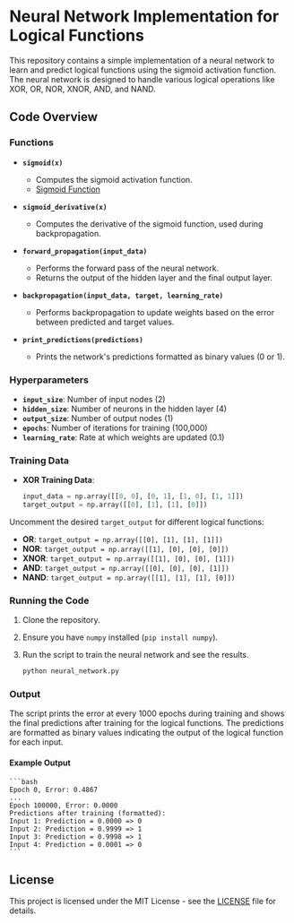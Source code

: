 # Neural Network Implementation for Logical Functions

This repository contains a simple implementation of a neural network to learn and predict logical functions using the sigmoid activation function. The neural network is designed to handle various logical operations like XOR, OR, NOR, XNOR, AND, and NAND.

## Code Overview

### Functions

- **`sigmoid(x)`**

  - Computes the sigmoid activation function.
  - [Sigmoid Function](https://en.wikipedia.org/wiki/Sigmoid_function)

- **`sigmoid_derivative(x)`**

  - Computes the derivative of the sigmoid function, used during backpropagation.

- **`forward_propagation(input_data)`**

  - Performs the forward pass of the neural network.
  - Returns the output of the hidden layer and the final output layer.

- **`backpropagation(input_data, target, learning_rate)`**

  - Performs backpropagation to update weights based on the error between predicted and target values.

- **`print_predictions(predictions)`**
  - Prints the network's predictions formatted as binary values (0 or 1).

### Hyperparameters

- **`input_size`**: Number of input nodes (2)
- **`hidden_size`**: Number of neurons in the hidden layer (4)
- **`output_size`**: Number of output nodes (1)
- **`epochs`**: Number of iterations for training (100,000)
- **`learning_rate`**: Rate at which weights are updated (0.1)

### Training Data

- **XOR Training Data**:
    ```python
    input_data = np.array([[0, 0], [0, 1], [1, 0], [1, 1]])
    target_output = np.array([[0], [1], [1], [0]])
    ```

Uncomment the desired `target_output` for different logical functions:

- **OR**: `target_output = np.array([[0], [1], [1], [1]])`
- **NOR**: `target_output = np.array([[1], [0], [0], [0]])`
- **XNOR**: `target_output = np.array([[1], [0], [0], [1]])`
- **AND**: `target_output = np.array([[0], [0], [0], [1]])`
- **NAND**: `target_output = np.array([[1], [1], [1], [0]])`

### Running the Code

1. Clone the repository.
2. Ensure you have `numpy` installed (`pip install numpy`).
3. Run the script to train the neural network and see the results.

    ```bash
    python neural_network.py
    ```

### Output

The script prints the error at every 1000 epochs during training and shows the final predictions after training for the logical functions. The predictions are formatted as binary values indicating the output of the logical function for each input.

#### Example Output

    ```bash
    Epoch 0, Error: 0.4867
    ...
    Epoch 100000, Error: 0.0000
    Predictions after training (formatted):
    Input 1: Prediction = 0.0000 => 0
    Input 2: Prediction = 0.9999 => 1
    Input 3: Prediction = 0.9998 => 1
    Input 4: Prediction = 0.0001 => 0
    ```


## License

This project is licensed under the MIT License - see the [LICENSE](LICENSE) file for details.
